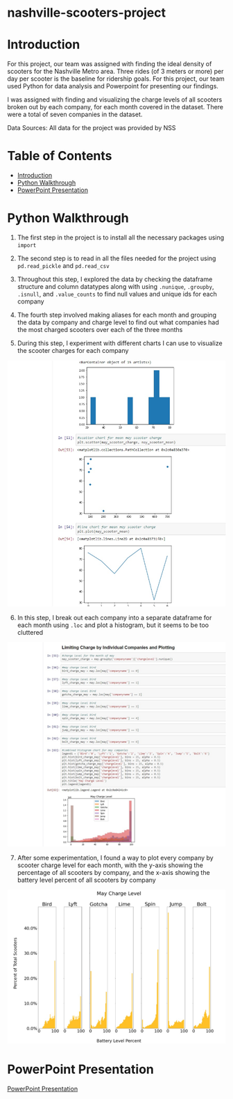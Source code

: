 # nashville-scooters-project

# Introduction
For this project, our team was assigned with finding the ideal density of scooters for the Nashville Metro area. Three rides (of 3 meters or more) per day per scooter is the baseline for ridership goals. For this project, our team used Python for data analysis and Powerpoint for presenting our findings.

I was assigned with finding and visualizing the charge levels of all scooters broken out by each company, for each month covered in the dataset. There were a total of seven companies in the dataset.


Data Sources: All data for the project was provided by NSS
# Table of Contents
* [Introduction](#Introduction)
* [Python Walkthrough](#Python-Walkthrough)
* [PowerPoint Presentation](#PowerPoint-Presentation)

# Python Walkthrough
1. The first step in the project is to install all the necessary packages using `import`

2. The second step is to read in all the files needed for the project using `pd.read_pickle` and `pd.read_csv`

3. Throughout this step, I explored the data by checking the dataframe structure and column datatypes along with using `.nunique`, `.groupby`, `.isnull`, and `.value_counts` to find null values and unique ids for each company

4. The fourth step involved making aliases for each month and grouping the data by company and charge level to find out what companies had the most charged scooters over each of the three months

5. During this step, I experiment with different charts I can use to visualize the scooter charges for each company


![Plots](./assets/plots_experiment.jpg)

6. In this step, I break out each company into a separate dataframe for each month using `.loc` and plot a histogram, but it seems to be too cluttered


![Crowded](./assets/crowded.jpg)

7. After some experimentation, I found a way to plot every company by scooter charge level for each month, with the y-axis showing the percentage of all scooters by company, and the x-axis showing the battery level percent of all scooters by company


![May](./assets/may_chart.jpg)

# PowerPoint Presentation
[PowerPoint Presentation](presentation/nashville_scooter_presentation.pdf)